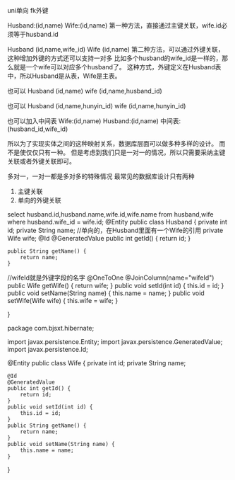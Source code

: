uni单向
fk外键

Husband:(id,name)
Wife:(id,name)
第一种方法，直接通过主键关联，wife.id必须等于husband.id

Husband
(id,name,wife_id)
Wife
(id,name)
第二种方法，可以通过外键关联，这种增加外键的方式还可以支持一对多
比如多个husband的wife_id是一样的，那么就是一个wife可以对应多个husband了。
这种方式，外键定义在Husband表中，所以Husband是从表，Wife是主表。

也可以
Husband
(id,name)
wife
(id,name,husband_id)

也可以
Husband
(id,name,hunyin_id)
wife
(id,name,hunyin_id)

也可以加入中间表
Wife:(id,name)
Husband:(id,name)
中间表:(husband_id,wife_id)

所以为了实现实体之间的这种映射关系，数据库层面可以做多种多样的设计。
而不是使仅仅只有一种。
但是考虑到我们只是一对一的情况，所以只需要采纳主键关联或者外键关联即可。

多对一，一对一都是多对多的特殊情况
最常见的数据库设计只有两种
1. 主键关联
2. 单向的外键关联


select husband.id,husband.name,wife.id,wife.name from husband,wife
where husband.wife_id = wife.id;
@Entity
public class Husband {
	private int id;
	private String name;
  //单向的，在Husband里面有一个Wife的引用
	private Wife wife;
	@Id
	@GeneratedValue
	public int getId() {
		return id;
	}

	public String getName() {
		return name;
	}
  //wifeId就是外键字段的名字
	@OneToOne
	@JoinColumn(name="wifeId")
	public Wife getWife() {
		return wife;
	}
	public void setId(int id) {
		this.id = id;
	}
	public void setName(String name) {
		this.name = name;
	}
	public void setWife(Wife wife) {
		this.wife = wife;
	}

}




package com.bjsxt.hibernate;

import javax.persistence.Entity;
import javax.persistence.GeneratedValue;
import javax.persistence.Id;

@Entity
public class Wife {
	private int id;
	private String name;

	@Id
	@GeneratedValue
	public int getId() {
		return id;
	}
	public void setId(int id) {
		this.id = id;
	}
	public String getName() {
		return name;
	}
	public void setName(String name) {
		this.name = name;
	}

}
